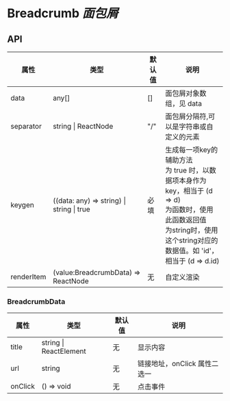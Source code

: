 # Breadcrumb  *面包屑*

<example />

## API

| 属性 | 类型 | 默认值 | 说明 |
| --- | --- | --- | ---|
| data | any[] | [] | 面包屑对象数组，见 data |
| separator | string \| ReactNode | "/" | 面包屑分隔符,可以是字符串或自定义的元素|
| keygen | ((data: any) => string) \| string \| true | 必填 | 生成每一项key的辅助方法<br />为 true 时，以数据项本身作为key，相当于 (d => d)<br />为函数时，使用此函数返回值<br />为string时，使用这个string对应的数据值。如 'id'，相当于 (d => d.id) |
| renderItem | (value:BreadcrumbData) => ReactNode | 无 | 自定义渲染 |

### BreadcrumbData

| 属性 | 类型 | 默认值 | 说明 |
| --- | --- | --- | ---|
| title | string \| ReactElement | 无 | 显示内容 |
| url | string | 无 | 链接地址，onClick 属性二选一 |
| onClick | () => void | 无 | 点击事件 |
